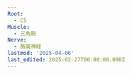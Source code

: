 ```yaml
---
Root:
  - C5
Muscle:
  - 三角筋
Nerve:
  - 腋窩神経
lastmod: '2025-04-06'
last_edited: 2025-02-27T00:00:00.000Z
---
```



